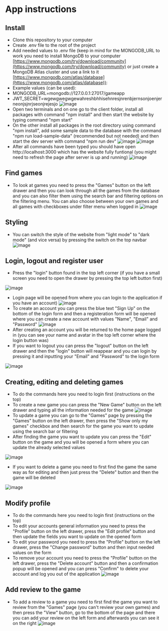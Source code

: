 # App instructions

## Install
* Clone this repository to your computer
* Create .env file to the root of the project
* Add needed values to .env file (keep in mind for the MONGODB_URL to work you need to install MongoDB to your computer [https://www.mongodb.com/try/download/community](https://www.mongodb.com/try/download/community) or just create a MongoDB Atlas cluster and use a link to it [https://www.mongodb.com/atlas/database](https://www.mongodb.com/atlas/database)):
* Example values (can be used):
* MONGODB_URL=mongodb://127.0.0.1:27017/gameapp
* JWT_SECRET=wgewgwegwgewahreshbhhisehnresjnrenbjernsonjoenjerneonjsjnrjseonjrejesjo
![image](https://user-images.githubusercontent.com/59605589/210981422-df677016-d2d5-4777-9153-15df8f0b6d19.png)
* Open two terminals and on one go to the client folder, install all packages with command "npm install" and then start the website by typing command "npm start"
* On the other install all packages in the root directory using command "npm install", add some sample data to the database with the command "npm run load-sample-data" (recommended but not needed) and then start the dev server with command "npm run dev"
![image](https://user-images.githubusercontent.com/59605589/210988064-2d37ecdc-e45c-4998-a377-613657b88a81.png)
![image](https://user-images.githubusercontent.com/59605589/210989033-52f44dee-8951-48f0-8fad-7541af86272d.png)
* After all commands have been typed you should have open http://localhost:3000 which has the website fully funtional (you might need to refresh the page after server is up and running)
![image](https://user-images.githubusercontent.com/59605589/210993820-bbe6b197-4c13-4ac1-a37e-1a9c5acba16b.png)

## Find games
* To look at games you need to press the "Games" button on the left drawer and then you can look through all the games from the database and you can also filter them using the search bar and filtering options on the filtering menu. You can also choose between your own games and all games with checkboxes under filter menu when logged in
![image](https://user-images.githubusercontent.com/59605589/211025205-bc69695b-a9e6-4235-a6ae-d508c5d1681f.png)

## Styling
* You can switch the style of the website from "light mode" to "dark mode" (and vice versa) by pressing the switch on the top navbar
![image](https://user-images.githubusercontent.com/59605589/211025608-acefef85-13c7-4699-adea-e7c4130b32bd.png)

## Login, logout and register user
* Press the "login" button found in the top left corner (if you have a small screen you need to open the drawer by pressing the top left button first)

![image](https://user-images.githubusercontent.com/59605589/211027860-6f64b2b1-0e74-46f0-ac22-48bf8014ac15.png)
* Login page will be opened from where you can login to the application if you have an account)
![image](https://user-images.githubusercontent.com/59605589/211026177-760ec8bf-566a-4d84-b4e5-4ec801bb9c72.png)
* To create an account you can press the blue text "Sign Up" on the bottom of the login form and then a registeration form will be opened where you can create a new account with values "Name", "Email" and "Password"
![image](https://user-images.githubusercontent.com/59605589/211026276-82900de6-6207-4813-aeaa-9ab7148a74aa.png)
* After creating an account you will be returned to the home page logged in (you can see your name and avatar in the top left corner where the login button was)
* If you want to logout you can press the "logout" button on the left drawer and then the "login" button will reappear and you can login by pressing it and inputting your "Email" and "Password" to the login form

![image](https://user-images.githubusercontent.com/59605589/211026891-b631a7d4-b7d7-43d0-9891-15ec767078bd.png)

## Creating, editing and deleting games
* To do the commands here you need to login first (instructions on the top)
* To create a new game you can press the "New Game" button on the left drawer and typing all the information needed for the game
![image](https://user-images.githubusercontent.com/59605589/211029136-ba91f702-6bd1-4a3a-bbf4-4a792164e5bd.png)
* To update a game you can go to the "Games" page by pressing the "Games" button on the left drawer, then press the "Show only my games" checkbox and then search for the game you want to update using the search bar or filtering
* After finding the game you want to update you can press the "Edit" button on the game and you will be opened a form where you can update the already selected values

![image](https://user-images.githubusercontent.com/59605589/211029333-203f567f-5b3e-4580-98e1-dd9e29ee7f80.png)
* If you want to delete a game you need to first find the game the same way as for editing and then just press the "Delete" button and then the game will be deleted

![image](https://user-images.githubusercontent.com/59605589/211029406-c4c9f6c0-83d6-4425-b150-05aef922ec84.png)

## Modify profile
* To do the commands here you need to login first (instructions on the top)
* To edit your accounts general information you need to press the "Profile" button on the left drawer, press the "Edit profile" button and then update the fields you want to update on the opened form
* To edit your password you need to press the "Profile" button on the left drawer, press the "Change password" button and then input needed values on the form
* To remove your account you need to press the "Profile" button on the left drawer, press the "Delete account" button and then a confirmation popup will be opened and you can press "Confirm" to delete your account and log you out of the application
![image](https://user-images.githubusercontent.com/59605589/211030610-fddb6756-0e91-4ef9-8e97-4a7ecd369082.png)

## Add review to the game
* To add a review to a game you need to first find the game you want to review from the "Games" page (you can't review your own games) and then press the "View" button, go to the bottom of the page and there you can add your review on the left form and afterwards you can see it on the right
![image](https://user-images.githubusercontent.com/59605589/211030902-ea4d4258-9946-48a3-b9fc-3e412d6a83b0.png)
